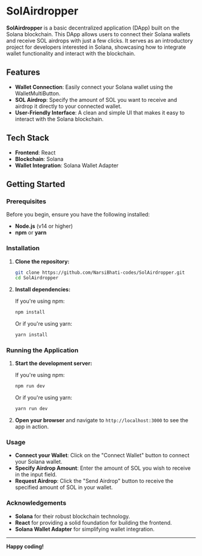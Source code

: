 # SolAirdropper

**SolAirdropper** is a basic decentralized application (DApp) built on the Solana blockchain. This DApp allows users to connect their Solana wallets and receive SOL airdrops with just a few clicks. It serves as an introductory project for developers interested in Solana, showcasing how to integrate wallet functionality and interact with the blockchain.

## Features

- **Wallet Connection**: Easily connect your Solana wallet using the WalletMultiButton.
- **SOL Airdrop**: Specify the amount of SOL you want to receive and airdrop it directly to your connected wallet.
- **User-Friendly Interface**: A clean and simple UI that makes it easy to interact with the Solana blockchain.

## Tech Stack

- **Frontend**: React
- **Blockchain**: Solana
- **Wallet Integration**: Solana Wallet Adapter

## Getting Started

### Prerequisites

Before you begin, ensure you have the following installed:

- **Node.js** (v14 or higher)
- **npm** or **yarn**

### Installation

1. **Clone the repository:**

   ```bash
   git clone https://github.com/NarsiBhati-codes/SolAirdropper.git
   cd SolAirdropper
   ```

2. **Install dependencies:**

   If you're using npm:

   ```bash
   npm install
   ```

   Or if you're using yarn:

   ```bash
   yarn install
   ```

### Running the Application

1. **Start the development server:**

   If you're using npm:

   ```bash
   npm run dev
   ```

   Or if you're using yarn:

   ```bash
   yarn run dev
   ```

2. **Open your browser** and navigate to `http://localhost:3000` to see the app in action.

### Usage

- **Connect your Wallet**: Click on the "Connect Wallet" button to connect your Solana wallet.
- **Specify Airdrop Amount**: Enter the amount of SOL you wish to receive in the input field.
- **Request Airdrop**: Click the "Send Airdrop" button to receive the specified amount of SOL in your wallet.

### Acknowledgements

- **Solana** for their robust blockchain technology.
- **React** for providing a solid foundation for building the frontend.
- **Solana Wallet Adapter** for simplifying wallet integration.

---

**Happy coding!**
